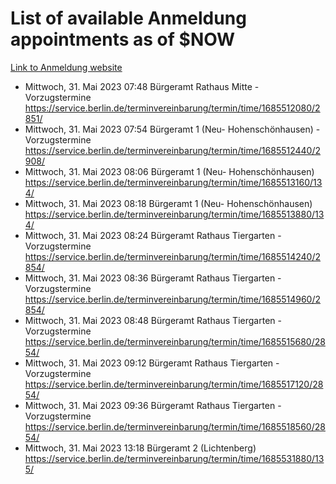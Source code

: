 # List of available Anmeldung appointments as of $NOW
[Link to Anmeldung website](https://service.berlin.de/terminvereinbarung/termin/tag.php?termin=1&anliegen[]=120686&dienstleisterlist=122210,122217,327316,122219,327312,122227,327314,122231,327346,122243,327348,122254,122252,329742,122260,329745,122262,329748,122271,327278,122273,327274,122277,327276,330436,122280,327294,122282,327290,122284,327292,122291,327270,122285,327266,122286,327264,122296,327268,150230,329760,122297,327286,122294,327284,122312,329763,122314,329775,122304,327330,122311,327334,122309,327332,317869,122281,327352,122279,329772,122283,122276,327324,122274,327326,122267,329766,122246,327318,122251,327320,122257,327322,122208,327298,122226,327300&herkunft=http%3A%2F%2Fservice.berlin.de%2Fdienstleistung%2F120686%2F)
- Mittwoch, 31. Mai 2023 07:48 Bürgeramt Rathaus Mitte - Vorzugstermine https://service.berlin.de/terminvereinbarung/termin/time/1685512080/2851/
- Mittwoch, 31. Mai 2023 07:54 Bürgeramt 1 (Neu- Hohenschönhausen) - Vorzugstermine https://service.berlin.de/terminvereinbarung/termin/time/1685512440/2908/
- Mittwoch, 31. Mai 2023 08:06 Bürgeramt 1 (Neu- Hohenschönhausen) https://service.berlin.de/terminvereinbarung/termin/time/1685513160/134/
- Mittwoch, 31. Mai 2023 08:18 Bürgeramt 1 (Neu- Hohenschönhausen) https://service.berlin.de/terminvereinbarung/termin/time/1685513880/134/
- Mittwoch, 31. Mai 2023 08:24 Bürgeramt Rathaus Tiergarten - Vorzugstermine https://service.berlin.de/terminvereinbarung/termin/time/1685514240/2854/
- Mittwoch, 31. Mai 2023 08:36 Bürgeramt Rathaus Tiergarten - Vorzugstermine https://service.berlin.de/terminvereinbarung/termin/time/1685514960/2854/
- Mittwoch, 31. Mai 2023 08:48 Bürgeramt Rathaus Tiergarten - Vorzugstermine https://service.berlin.de/terminvereinbarung/termin/time/1685515680/2854/
- Mittwoch, 31. Mai 2023 09:12 Bürgeramt Rathaus Tiergarten - Vorzugstermine https://service.berlin.de/terminvereinbarung/termin/time/1685517120/2854/
- Mittwoch, 31. Mai 2023 09:36 Bürgeramt Rathaus Tiergarten - Vorzugstermine https://service.berlin.de/terminvereinbarung/termin/time/1685518560/2854/
- Mittwoch, 31. Mai 2023 13:18 Bürgeramt 2 (Lichtenberg) https://service.berlin.de/terminvereinbarung/termin/time/1685531880/135/
